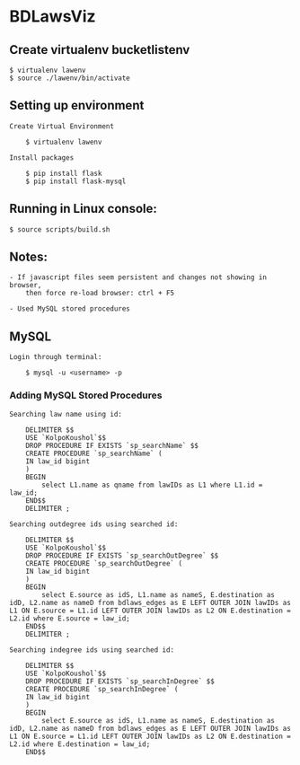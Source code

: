 # BDLawsViz

## Create virtualenv bucketlistenv

	$ virtualenv lawenv
	$ source ./lawenv/bin/activate


## Setting up environment

    Create Virtual Environment

        $ virtualenv lawenv

    Install packages

        $ pip install flask
	    $ pip install flask-mysql


## Running in Linux console:

	$ source scripts/build.sh


## Notes:

    - If javascript files seem persistent and changes not showing in browser,
        then force re-load browser: ctrl + F5

    - Used MySQL stored procedures


## MySQL

    Login through terminal:

        $ mysql -u <username> -p

### Adding MySQL Stored Procedures

    Searching law name using id:

        DELIMITER $$
        USE `KolpoKoushol`$$
        DROP PROCEDURE IF EXISTS `sp_searchName` $$
        CREATE PROCEDURE `sp_searchName` (
        IN law_id bigint
        )
        BEGIN
            select L1.name as qname from lawIDs as L1 where L1.id = law_id;
        END$$
        DELIMITER ;

    Searching outdegree ids using searched id:

        DELIMITER $$
        USE `KolpoKoushol`$$
        DROP PROCEDURE IF EXISTS `sp_searchOutDegree` $$
        CREATE PROCEDURE `sp_searchOutDegree` (
        IN law_id bigint
        )
        BEGIN
            select E.source as idS, L1.name as nameS, E.destination as idD, L2.name as nameD from bdlaws_edges as E LEFT OUTER JOIN lawIDs as L1 ON E.source = L1.id LEFT OUTER JOIN lawIDs as L2 ON E.destination = L2.id where E.source = law_id;
        END$$
        DELIMITER ;

    Searching indegree ids using searched id:

        DELIMITER $$
        USE `KolpoKoushol`$$
        DROP PROCEDURE IF EXISTS `sp_searchInDegree` $$
        CREATE PROCEDURE `sp_searchInDegree` (
        IN law_id bigint
        )
        BEGIN
            select E.source as idS, L1.name as nameS, E.destination as idD, L2.name as nameD from bdlaws_edges as E LEFT OUTER JOIN lawIDs as L1 ON E.source = L1.id LEFT OUTER JOIN lawIDs as L2 ON E.destination = L2.id where E.destination = law_id;
        END$$
